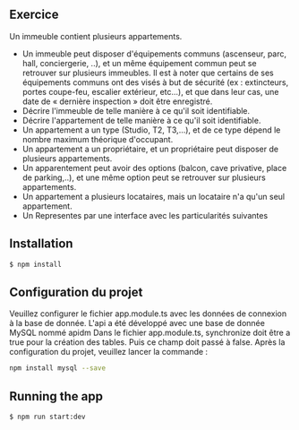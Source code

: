 ## Exercice 

Un immeuble contient plusieurs appartements.
- Un immeuble peut disposer d'équipements communs (ascenseur, parc, hall, conciergerie, ..), et un même équipement commun peut se retrouver sur plusieurs immeubles. Il est à noter que certains de ses équipements communs ont des visés à but de sécurité (ex : extincteurs, portes coupe-feu, escalier extérieur, etc...), et que dans leur cas, une date de « dernière inspection » doit être enregistré.
- Décrire l'immeuble de telle manière à ce qu'il soit identifiable.
- Décrire l'appartement de telle manière à ce qu'il soit identifiable.
- Un appartement a un type (Studio, T2, T3,...), et de ce type dépend le nombre maximum théorique d'occupant.
- Un appartement a un propriétaire, et un propriétaire peut disposer de plusieurs appartements.
- Un apparentement peut avoir des options (balcon, cave privative, place de parking,..), et une même option peut se retrouver sur plusieurs appartements.
- Un appartement a plusieurs locataires, mais un locataire n'a qu'un seul appartement.
- Un 
Representes par une interface avec les particularités suivantes


## Installation

```bash
$ npm install
```
## Configuration du projet

Veuillez configurer le fichier app.module.ts avec les données de connexion à la base de donnée.
L'api a été développé avec une base de donnée MySQL nommé apidm
Dans le fichier app.module.ts, synchronize doit être a true pour la création des tables. Puis ce champ doit passé à false.
Après la configuration du projet, veuillez lancer la commande :

```bash
npm install mysql --save
```

## Running the app

```bash
$ npm run start:dev
```

